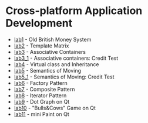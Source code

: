 # Cross-platform Application Development

- [lab1](https://github.com/KozlovaNastya/BSU/tree/main/cross-platform/lab1) - Old British Money System
- [lab2](https://github.com/KozlovaNastya/BSU/tree/main/cross-platform/lab2) - Template Matrix
- [lab3](https://github.com/KozlovaNastya/BSU/tree/main/cross-platform/lab3) - Associative Containers
- [lab3_1](https://github.com/KozlovaNastya/BSU/tree/main/cross-platform/lab3_1) - Associative containers: Credit Test
- [lab4](https://github.com/KozlovaNastya/BSU/tree/main/cross-platform/lab4) - Virtual class and Inheritance
- [lab5](https://github.com/KozlovaNastya/BSU/tree/main/cross-platform/lab5) - Semantics of Moving
- [lab5_1](https://github.com/KozlovaNastya/BSU/tree/main/cross-platform/lab5_1) - Semantics of Moving: Credit Test
- [lab6](https://github.com/KozlovaNastya/BSU/tree/main/cross-platform/lab6) - Factory Pattern
- [lab7](https://github.com/KozlovaNastya/BSU/tree/main/cross-platform/lab7) - Composite Pattern
- [lab8](https://github.com/KozlovaNastya/BSU/tree/main/cross-platform/lab8) - Iterator Pattern
- [lab9]() - Dot Graph on Qt
- [lab10]() - "Bulls&Cows" Game on Qt
- [lab11]() - mini Paint on Qt
